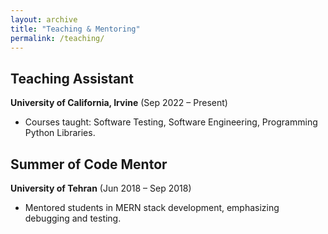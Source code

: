 ```yaml
---
layout: archive
title: "Teaching & Mentoring"
permalink: /teaching/
---
```


## Teaching Assistant
**University of California, Irvine** (Sep 2022 – Present)

- Courses taught: Software Testing, Software Engineering, Programming Python Libraries.

## Summer of Code Mentor
**University of Tehran** (Jun 2018 – Sep 2018)

- Mentored students in MERN stack development, emphasizing debugging and testing.